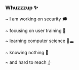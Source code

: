 ### Whuzzzup ✨

~ I am working on security   🗯

~   focusing on user training   💪

~     learning computer science   🤸🕳️

~       knowing nothing   🌊

~         and hard to reach ;)


<!--
**JoAnFe/JoAnFe** is a ✨ _special_ ✨ repository because its `README.md` (this file) appears on your GitHub profile.

Here are some ideas to get you started:

- 🔭 I’m currently working on ...
- 🌱 I’m currently learning ...
- 👯 I’m looking to collaborate on ...
- 🤔 I’m looking for help with ...
- 💬 Ask me about ...
- 📫 How to reach me: ...
- 😄 Pronouns: ...
- ⚡ Fun fact: ...
-->
